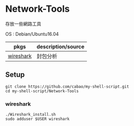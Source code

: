 # Network-Tools
存放一些網路工具  

OS : Debian/Ubuntu16.04  

|pkgs|description/source|
|-------------|---------|
|[wireshark](#wireshark)|封包分析|

## Setup  
```
git clone https://github.com/cabao/my-shell-script.git
cd my-shell-script/Network-Tools
```
### wireshark
```
./Wireshark_install.sh
sudo adduser $USER wireshark
```
